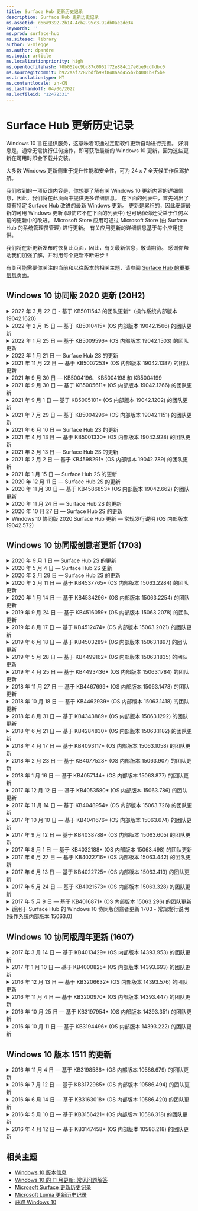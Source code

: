 ```yaml
---
title: Surface Hub 更新历史记录
description: Surface Hub 更新历史记录
ms.assetid: d66a9392-2b14-4cb2-95c3-92db0ae2de34
keywords: ''
ms.prod: surface-hub
ms.sitesec: library
author: v-miegge
ms.author: dpandre
ms.topic: article
ms.localizationpriority: high
ms.openlocfilehash: 70b052ec9bc87c0062f72e884c17e6be9cdfdbc0
ms.sourcegitcommit: b922aaf7287bdfb99f848aad455b2b4001b8f5be
ms.translationtype: HT
ms.contentlocale: zh-CN
ms.lasthandoff: 04/06/2022
ms.locfileid: "12472331"
---
```

# <a name="surface-hub-update-history"></a>Surface Hub 更新历史记录

Windows 10 旨在提供服务，这意味着可通过定期软件更新自动进行完善。 好消息是，通常无需执行任何操作，即可获取最新的 Windows 10 更新，因为这些更新在可用时即会下载并安装。

大多数 Windows 更新侧重于提升性能和安全性，可为 24 x 7 全天候工作保驾护航。

我们收到的一项反馈内容是，你想要了解有关 Windows 10 更新内容的详细信息，因此，我们将在此页面中提供更多详细信息。 在下面的列表中，首先列出了具有特定 Surface Hub 改进的最新 Windows 更新。 更新是累积的，因此安装最新的可用 Windows 更新 (即使它不在下面的列表中) 也可确保你还受益于任何以前的更新中的改进。 Microsoft Store 应用可通过 Microsoft Store (由 Surface Hub 的系统管理员管理) 进行更新。 有关应用更新的详细信息基于每个应用提供。

我们将在新更新发布时恢复此页面，因此，有关最新信息，敬请期待。 感谢你帮助我们加强了解，并利用每个更新不断进步！

有关可能需要你关注的当前和以往版本的相关主题，请参阅 [Surface Hub 的重要信息](https://support.microsoft.com/products/surface-devices/surface-hub)页面。

## <a name="windows-10-team-2020-update-20h2"></a>Windows 10 协同版 2020 更新 (20H2)

<details>
<summary>2022 年 3 月 22 日 - 基于 KB5011543 的团队更新*（操作系统内部版本 19042.1620）</summary>

此 Surface Hub 更新包含质量改进和安全修复。 Surface Hub 的关键更新 (尚未在 [Windows 10 更新历史记录](https://support.microsoft.com/help/4581839/windows-10-update-history)中概述) 包含:

* 增加管理员[安装渐进式 Web 应用 ](install-pwa-surface-hub.md)(PWA) 的功能。
* 解决加入 Azure AD 或使用本地管理员帐户配置的 Surface Hub 可能无法同步其计算机时钟的问题。
* 解决通过 Authenticator 应用使用会议和文件登录建议可能会强制用户重复登录过程的问题。
 
有关启用/禁用设备功能和服务的信息，请参阅 [Surface Hub 管理员指南](/surface-hub/)。 *[KB5011543](https://support.microsoft.com/help/5011543)
</details>

<details>
<summary>2022 年 2 月 15 日 — 基于 KB5010415* (OS 内部版本 19042.1566) 的团队更新</summary>

此 Surface Hub 更新包含质量改进和安全修复。 [Windows 10 协同版 2020 更新 2](surface-hub-2020-update-whats-new.md#windows-10-team-2020-update-2) 中概述了 Surface Hub 的关键更新，还包括以下内容:

* 修复了允许在设备帐户设置期间禁用 Exchange 服务的修补程序。
* 提高了使用本地 Exchange 邮箱时某些设备帐户设置方案的可靠性。
* 改进了使用 SurfaceHub CSP 时某些 MDM 策略设置方案的可靠性。
* 提高使用 Skype for Business 时传入呼叫方案的可靠性。

有关启用/禁用设备功能和服务的信息，请参阅 [Surface Hub 管理员指南](/surface-hub/)。 *[KB5010415](https://support.microsoft.com/help/5010415)
</details>

<details>
<summary>2022 年 1 月 25 日 — 基于 KB5009596* (OS 内部版本 19042.1503) 的团队更新</summary>

此 Surface Hub 更新包含质量改进和安全修复。 Surface Hub 的关键更新 (尚未在 [Windows 10 更新历史记录](https://support.microsoft.com/help/4581839/windows-10-update-history)中概述) 包含:

* 解决了 Surface Hub 无法向其配置的 Azure Log Analytics 工作区报告数据的问题。
* 解决了从 Surface Hub 的欢迎屏幕启动 Skype for Business 会议可能导致完全最大化的 SfB 客户端无法最小化的问题。
* 解决了 Azure AD 加入的 Surface Hub 未使用会议受邀者列表预填充会议和文件登录的问题。
* 解决了在某些本地方案中无法启用设备帐户密码轮换的问题。

有关启用/禁用设备功能和服务的信息，请参阅 [Surface Hub 管理员指南](/surface-hub/)。 *[KB5009596](https://support.microsoft.com/help/5009596)
</details>

<details>
<summary>2022 年 1 月 21 日 — Surface Hub 2S 的更新</summary>

此更新特定于 Surface Hub 2S，并提供下面概述的驱动程序和固件更新:

* Surface UEFI 更新 - 694.3924.768.0
  * 提高系统安全性和稳定性。
* Intel(R) 管理引擎接口驱动程序 - 2120.100.0.1085
  * 提高系统安全性和稳定性。
</details>

<details>
<summary>2021 年 11 月 22 日 — 基于 KB5007253* (OS 内部版本 19042.1387) 的团队更新</summary>

此 Surface Hub 更新包含质量改进和安全修复。 Surface Hub 的关键更新 (尚未在 [Windows 10 更新历史记录](https://support.microsoft.com/help/4581839/windows-10-update-history)中概述) 包含:

* 修复了在 Surface Hub 上使用 MDM 策略设置“友好名称”时强制执行 32 个字符限制的问题。
* 修复了将 AllowStorageCard MDM 从 0 还原到值 1 (允许存储卡) 时的策略行为。
* 更新以允许 Edge (Chromium) 浏览器访问文件资源管理器中可访问的相同文件位置，包括附加的 USB 驱动器。

有关启用/禁用设备功能和服务的信息，请参阅 [Surface Hub 管理员指南](/surface-hub/)。 *[KB5007253](https://support.microsoft.com/help/5007253)
</details>

<details>
<summary>2021 年 9 月 30 日 — KB5004196、KB5004198 和 KB5004199</summary>

Surface Hub 的这些更新提供 Teams 会议室客户端、Teams 管理中心代理和托管会议室代理。 [Surface Hub 上的 Teams 会议室](surface-hub-teams-rooms.md) 中概述了主要功能。
 
有关启用/禁用设备功能和服务的信息，请参阅 [Surface Hub 管理员指南](/surface-hub/)。
</details>

<details>
<summary>2021 年 9 月 30 日 — 基于 KB5005611* (OS 内部版本 19042.1266) 的团队更新</summary>

此 Surface Hub 更新包含质量改进和安全修复。 Surface Hub 的关键更新 (尚未在 [Windows 10 更新历史记录](https://support.microsoft.com/help/4581839/windows-10-update-history)中概述) 包含:

* 将会议模式 1 (Teams 首选/SfB 可用) 替换为模式 2 功能 (仅限 Teams); 可以使用任一设置，但两者具有相同的效果。

有关启用/禁用设备功能和服务的信息，请参阅 [Surface Hub 管理员指南](/surface-hub/)。 *[KB5005611](https://support.microsoft.com/help/5005611)
</details>

<details>
<summary>2021 年 9 月 1 日 — 基于 KB5005101* (OS 内部版本 19042.1202) 的团队更新</summary>

此 Surface Hub 更新包含质量改进和安全修复。 [Windows 10 协同版 2020 更新 1](surface-hub-2020-update-whats-new.md#windows-10-team-2020-update-1) 中概述了 Surface Hub 的关键更新，还包括以下内容:

* 提高了使用本地 Exchange 邮箱时某些设备帐户设置方案的可靠性。

有关启用/禁用设备功能和服务的信息，请参阅 [Surface Hub 管理员指南](/surface-hub/)。 *[KB5005101](https://support.microsoft.com/help/5005101)
</details>

<details>
<summary>2021 年 7 月 29 日 — 基于 KB5004296* (OS 内部版本 19042.1151) 的团队更新</summary>

此 Surface Hub 更新包含质量改进和安全修复。 Surface Hub 的关键更新 (尚未在 [Windows 10 更新历史记录](https://support.microsoft.com/help/4581839/windows-10-update-history)中概述) 包含:

* 更新到“收集日志”以 csv 格式包含 Windows 诊断数据的功能。
* 修复以确保结束会话清理完全删除与 Edge Chromium 相关的所有数据。
* 改进在使用 Authenticator 应用时加入 Azure AD 的 Surface Hub 的一些个人登录方案。

有关启用/禁用设备功能和服务的信息，请参阅 [Surface Hub 管理员指南](/surface-hub/)。 *[KB5004296](https://support.microsoft.com/help/5004296)
</details>

<details>
<summary>2021 年 6 月 10 日 — Surface Hub 2S 的更新</summary>

此更新特定于 Surface Hub 2S，并提供下面概述的驱动程序和固件更新:

* Surface UEFI 更新 - 694.3751.768.0
  * 修复了关键安全漏洞并提高了系统稳定性。
* Surface ME 固件更新 - 11.8.86.3877
  * 修复了关键安全漏洞并提高了系统稳定性。
* Intel(R) 管理引擎接口驱动程序 - 2102.100.0.1044
  * 修复了关键安全漏洞并提高了系统稳定性。
</details>

<details>
<summary>2021 年 4 月 13 日 — 基于 KB5001330* (OS 内部版本 19042.928) 的团队更新</summary>

此 Surface Hub 更新包含质量改进和安全修复。 Surface Hub 的关键更新 (尚未在 [Windows 10 更新历史记录](https://support.microsoft.com/help/4581839/windows-10-update-history)中概述) 包含:

* 解决了某些 Surface Hub 设备仅安装每月 Windows 安全更新而不是所有 Windows 累积更新的问题。

有关启用/禁用设备功能和服务的信息，请参阅 [Surface Hub 管理员指南](/surface-hub/)。 *[KB5001330](https://support.microsoft.com/help/5001330)
</details>

<details>
<summary>2021 年 3 月 13 日 — Surface Hub 2S 的更新</summary>

此更新特定于 Surface Hub 2S，并提供下面概述的驱动程序和固件更新:

* Intel(R) 蓝牙驱动程序 - 22.30.0.4
  * 提高系统安全性和稳定性。
* Intel(R) 图形驱动程序 - 27.20.100.8682
  * 提高系统安全性和稳定性。
* Intel(R) Wi-Fi 驱动程序 - 22.30.0.11
  * 提高系统安全性和稳定性。
</details>

<details>
<summary>2021 年 2 月 2 日 — 基于 KB4598291* (OS 内部版本 19042.789) 的团队更新</summary>

此 Surface Hub 更新包含质量改进和安全修复。 Surface Hub 的关键更新 (尚未在 [Windows 10 更新历史记录](https://support.microsoft.com/help/4581839/windows-10-update-history)中概述) 包含:

* 当设备帐户的 UPN 不等于其 SMTP 时，允许与 Exchange 的日历同步的修补程序。
* 增加管理员在与 Exchange 同步日历期间[禁用新式验证](/windows/client-management/mdm/surfacehub-csp#deviceaccount-exchangemodernauthenabled)的功能。
* 确保在启用“使用设备帐户凭据”功能后，不会提示 Surface Hub 用户输入代理凭据。
* 解决了在使用需要身份验证的代理时，Windows 更新和存储更新检查永远不会完成的问题。
* 在有线引入方案期间提高连接应用的可靠性。

有关启用/禁用设备功能和服务的信息，请参阅 [Surface Hub 管理员指南](/surface-hub/)。 *[KB4598291](https://support.microsoft.com/help/4598291)
</details>

<details>
<summary>2021 年 1 月 15 日 — Surface Hub 2S 的更新</summary>

此更新特定于 Surface Hub 2S，并提供下面概述的驱动程序和固件更新:

* Surface SMC 固件更新 - 3.93.139.0
* Surface UEFI 更新 - 694.3473.768.0
</details>

<details>
<summary>2020 年 12 月 11 日 — Surface Hub 2S 的更新</summary>

此更新特定于 Surface Hub 2S，并提供下面概述的驱动程序和固件更新:

* Surface SMC 固件更新 - 3.92.139.0
* Surface UEFI 更新 - 694.3447.768.0
</details>

<details>
<summary>2020 年 11 月 30 日 — 基于 KB4586853* (OS 内部版本 19042.662) 的团队更新</summary>

此 Surface Hub 更新包含质量改进和安全修复。 Surface Hub 的关键更新 (尚未在 [Windows 10 更新历史记录](https://support.microsoft.com/help/4581839/windows-10-update-history)中概述) 包含:

* 更新到“隐私设置”页面以提供其他选项。
* 解决了已开始的会议不显示在欢迎/开始屏幕上的问题。
* 解决了非 en-US 区域设置的云恢复问题。
* Skype for Business
  * 提高定向音频性能。
  * 减低了在 Skype for Business 通话期间使用手写笔时的“笔击”声音。
* 提高注册到 Windows 预览体验计划时的可靠性。
* 提高了 Windows Team shell 的可靠性。

有关启用/禁用设备功能和服务的信息，请参阅 [Surface Hub 管理员指南](/surface-hub/)。 *[KB4586853](https://support.microsoft.com/help/4586853)
</details>

<details>
<summary>2020 年 11 月 24 日 — Surface Hub 2S 的更新</summary>

此更新特定于 Surface Hub 2S，并提供下面概述的驱动程序和固件更新:

* Surface SMC 固件更新 - 3.91.139.0
  * 提高连接待机可靠性。
* Surface 触控固件更新 - 3.91.139.0
  * 改进连接待机触控响应。
* Surface USB 音频固件更新 - 3.91.139.0
* Surface 触控笔固件更新 - 3.91.139.0
</details>

<details>
<summary>2020 年 10 月 27 日 — Surface Hub 2S 的更新</summary>

此更新特定于 Surface Hub 2S，并提供下面概述的驱动程序和固件更新:

* Surface 系统聚合器固件更新 - 4.14.139.0
* Surface UEFI 更新 - 694.3386.768.0
</details>

<details>
<summary>Windows 10 协同版 2020 Surface Hub 更新 — 常规发行说明 (OS 内部版本 19042.572)</summary>

此 Surface Hub 更新包含质量改进和安全修复。 [Windows 10 更新历史记录](https://support.microsoft.com/help/4581839/windows-10-update-history) 中尚未列出 Surface Hub 的关键更新，请在 [Windows 10 协同版 2020 更新中的新增功能](/surface-hub/surface-hub-2020-update-whats-new) 页面中记录。

更多关于按地区、分发方式和设备类型的更新可用性的信息，请参阅 [安装Windows 10 协同版 2020 更新](/surface-hub/surface-hub-2020-update) 页面。
</details>

## <a name="windows-10-team-creators-update-1703"></a>Windows 10 协同版创意者更新 (1703)

<details>
<summary>2020 年 9 月 1 日 — Surface Hub 2S 的更新</summary>

此更新特定于 Surface Hub 2S，并提供下面概述的驱动程序和固件更新:

* Surface SMC 固件更新 - 1.177.139.0
  * 改进了字段修复方案。
* Surface SSD 固件更新 - 5.14.139.0
  * 改进了系统稳定性。
* Surface 串行中心驱动程序 - 9.40.139.0
  * 改进了系统稳定性。
</details>

<details>
<summary>2020 年 5 月 4 日 — Surface Hub 2S 更新</summary>

此更新特定于 Surface Hub 2S，并提供下面概述的驱动程序和固件更新:

* Surface USB 音频驱动程序 - 15.3.6.0
  * 提高定向音频性能。
* Intel(R) 显示音频驱动程序 - 10.27.0.5
  * 改进屏幕共享方案。
* Intel(R) 图形驱动程序 - 26.20.100.7263
  * 改进了系统稳定性。
* Surface System 驱动程序 - 1.7.139.0
  * 改进了系统稳定性。
* Surface SMC 固件更新 - 1.176.139.0
  * 改进了系统稳定性。
</details>

<details>
<summary>2020 年 2 月 28 日 — Surface Hub 2S 的更新</summary>

此更新特定于 Surface Hub 2S，并提供下面概述的驱动程序和固件更新:

* Surface 集成驱动程序 - 13.46.139.0 
  * 改进显示亮度方案。
* Intel(R) 管理引擎接口驱动程序 - 1914.12.0.1256
  * 改进了系统稳定性。
* Surface SMC 固件更新 - 1.161.139.0
  * 提高触控笔电池性能。
* Surface UEFI 更新 - 694.2938.768.0
  * 改进了系统稳定性。
</details>

<details>
<summary>2020 年 2 月 11 日 — 基于 KB4537765* (OS 内部版本 15063.2284) 的团队更新</summary>

此 Surface Hub 更新包含质量改进和安全修复。 Surface Hub 的关键更新 (尚未在 [Windows 10 更新历史记录](https://support.microsoft.com/help/4018124/windows-10-update-history)中概述) 包含:

* 解决了在 Skype for Business 通话期间其他参与者无法很好地听到 Hub 2S 的问题。
* 提高了在 Surface Hub 中某些阿拉伯语、希伯来语和其他 RTL 语言使用方案的可靠性。

有关启用/禁用设备功能和服务的信息，请参阅 [Surface Hub 管理员指南](/surface-hub/)。
*[KB4537765](https://support.microsoft.com/help/4537765)
</details>

<details>
<summary>2020 年 1 月 14 日 — 基于 KB4534296* (OS 内部版本 15063.2254) 的团队更新</summary>

此 Surface Hub 更新包含质量改进和安全修复。 Surface Hub 的关键更新 (尚未在 [Windows 10 更新历史记录](https://support.microsoft.com/help/4018124/windows-10-update-history)中概述) 包含:

* 解决了 Microsoft Surface Hub 2S 的日志收集问题。

有关启用/禁用设备功能和服务的信息，请参阅 [Surface Hub 管理员指南](/surface-hub/)。
*[KB4534296](https://support.microsoft.com/help/4534296)
</details>

<details>
<summary>2019 年 9 月 24 日 — 基于 KB4516059* (OS 内部版本 15063.2078) 的团队更新</summary>

此 Surface Hub 更新包含质量改进和安全修复。 Surface Hub 的关键更新 (尚未在 [Windows 10 更新历史记录](https://support.microsoft.com/help/4018124/windows-10-update-history)中概述) 包含:

 * 更新到“Surface Hub 2S 恢复设置”页面以准确反映恢复选项。
 * 更新到“Surface Hub 2S 欢迎”屏幕以提高设备的可识别性。
 * 解决了 Windows Team shell 背景显示不正确的问题。
 * 解决了使用 MDM 策略配置时“开始”菜单布局持久性的问题。
 * 修复了 Microsoft Edge 浏览某些内部网站时出现的问题。
 * 修复了 Skype for Business 中在全屏模式下演示时出现的问题。

有关启用/禁用设备功能和服务的信息，请参阅 [Surface Hub 管理员指南](/surface-hub/)。
*[KB4503289](https://support.microsoft.com/help/4503289)
</details>

<details>
<summary>2019 年 8 月 17 日 — 基于 KB4512474*  (OS 内部版本 15063.2021) 的团队更新</summary>

此 Surface Hub 更新包含质量改进和安全修复。 Surface Hub 的关键更新 (尚未在 [Windows 10 更新历史记录](https://support.microsoft.com/help/4018124/windows-10-update-history)中概述) 包含:

 * 请确保 Hub 2S 上的视频输出默认为“重复”模式。
 * 提高了在 Surface Hub 中某些阿拉伯语使用方案的可靠性。

有关启用/禁用设备功能和服务的信息，请参阅 [Surface Hub 管理员指南](/surface-hub/)。
*[KB4503289](https://support.microsoft.com/help/4503289)
 </details>

<details>
<summary>2019 年 6 月 18 日 — 基于 KB4503289* (OS 内部版本 15063.1897) 的团队更新</summary>

此 Surface Hub 更新包含质量改进和安全修复。 Surface Hub 的关键更新 (尚未在 [Windows 10 更新历史记录](https://support.microsoft.com/help/4018124/windows-10-update-history)中概述) 包含:

* 解决了阻止用户使用 Azure Active Directory 帐户登录到 Microsoft Surface Hub 设备的问题。 出现此问题的原因是上一个会话未成功结束。
* 增加了设备账户设置方案中对 TLS 1.2 连接到身份提供者和 Exchange 的支持。
* 为提高 Hub 2S 上的硬件诊断应用可靠性而进行的修复。 
* 为提高 Hub 2S 上首次运行安装体验一致性的修复。 

有关启用/禁用设备功能和服务的信息，请参阅 [Surface Hub 管理员指南](/surface-hub/)。
*[KB4503289](https://support.microsoft.com/help/4503289)
</details>

<details>
<summary>2019 年 5 月 28 日 — 基于 KB4499162* (OS 内部版本 15063.1835) 的团队更新</summary>

此 Surface Hub 更新包含质量改进和安全修复。 Surface Hub 的关键更新 (尚未在 [Windows 10 更新历史记录](https://support.microsoft.com/help/4018124/windows-10-update-history)中概述) 包含:

* 确保在启用“使用设备帐户凭据”功能后，不会提示 Surface Hub 用户输入代理凭据。
* 解决了 Skype 连接由于音频/视频未使用正确的代理而周期性失败的问题。
* 添加了对 Skype for Business 中 TLS 1.2 的支持。
* 解决 Skype 服务器禁用 TLS 1.0 或 TLS 1.1 时 Skype 客户端的 SIP 连接故障。

有关启用/禁用设备功能和服务的信息，请参阅 [Surface Hub 管理员指南](/surface-hub/)。
*[KB4499162](https://support.microsoft.com/help/4499162)
</details>

<details>
<summary>2019 年 4 月 25 日 — 基于 KB4493436* (OS 内部版本 15063.1784) 的团队更新</summary>

此 Surface Hub 更新包含质量改进和安全修复。 Surface Hub 的关键更新 (尚未在 [Windows 10 更新历史记录](https://support.microsoft.com/help/4018124/windows-10-update-history)中概述) 包含:

* 解决连接到 Surface Hub 的某些 USB 设备的视频和音频同步问题。

有关启用/禁用设备功能和服务的信息，请参阅 [Surface Hub 管理员指南](/surface-hub/)。
*[KB4493436](https://support.microsoft.com/help/4493436)
</details>

<details>
<summary>2018 年 11 月 27 日 — 基于 KB4467699* (OS 内部版本 15063.1478) 的团队更新</summary>

此 Surface Hub 更新包含质量改进和安全修复。 Surface Hub 的关键更新 (尚未在 [Windows 10 更新历史记录](https://support.microsoft.com/help/4018124/windows-10-update-history)中概述) 包含:

* 解决了阻止某些用户登录到“我的会议和文件”的问题。

有关启用/禁用设备功能和服务的信息，请参阅 [Surface Hub 管理员指南](/surface-hub/)。
*[KBKB4467699](https://support.microsoft.com/help/KB4467699)
</details>

<details>
<summary>2018 年 10 月 18 日 — 基于 KB4462939* (OS 内部版本 15063.1418) 的团队更新</summary>

此 Surface Hub 更新包含质量改进和安全修复。 Surface Hub 的关键更新 (尚未在 [Windows 10 更新历史记录](https://support.microsoft.com/help/4018124/windows-10-update-history)中概述) 包含:

* Skype for Business 修补程序: 
  * 解决了从睡眠状态恢复时 Skype for Business 连接的问题
  * 解决了设备连接到 Internet 时 Skype for Business 网络连接的问题
  * 解决从目录搜索用户时 Skype for Business 崩溃的问题
* 解决了在企业代理环境中 Hub 错误地报告“无 Internet 连接”的问题。
* 实现了允许客户选择加入新的白板体验的功能。

有关启用/禁用设备功能和服务的信息，请参阅 [Surface Hub 管理员指南](/surface-hub/)。
*[KB4462939](https://support.microsoft.com/help/4462939)
</details>

<details>
<summary>2018 年 8 月 31 日 — 基于 KB4343889* (OS 内部版本 15063.1292) 的团队更新</summary>

此 Surface Hub 更新包含质量改进和安全修复。 Surface Hub 的关键更新 (尚未在 [Windows 10 更新历史记录](https://support.microsoft.com/help/4018124/windows-10-update-history)中概述) 包含:

* 添加对 Microsoft Teams 的支持
* 解决了 Intune 注册中任务管理的问题
* 使管理员能够为 Hub 禁用即时消息和电子邮件服务
* Surface Hub Skype for Business 应用的其他 bug 修复和可靠性改进

有关启用/禁用设备功能和服务的信息，请参阅 [Surface Hub 管理员指南](/surface-hub/)。
*[KB4343889](https://support.microsoft.com/help/4343889)
</details>

<details>
<summary>2018 年 6 月 21 日 — 基于 KB4284830* (OS 内部版本 15063.1182) 的团队更新</summary>

此 Surface Hub 更新包含质量改进和安全修复。 Surface Hub 的关键更新 (尚未在 [Windows 10 更新历史记录](https://support.microsoft.com/help/4018124/windows-10-update-history)中概述) 包含:

* EMEA 中支持 GDPR 要求而进行的遥测更改

有关启用/禁用设备功能和服务的信息，请参阅 [Surface Hub 管理员指南](/surface-hub/)。
*[KB4284830](https://support.microsoft.com/help/KB4284830)
</details>

<details>
<summary>2018 年 4 月 17 日 — 基于 KB4093117* (OS 内部版本 15063.1058) 的团队更新</summary>

此 Surface Hub 更新包含质量改进和安全修复。 Surface Hub 的关键更新 (尚未在 [Windows 10 更新历史记录](https://support.microsoft.com/help/4018124/windows-10-update-history)中概述) 包含:

* 解决了有线投影的问题
* 为某些 MDM (移动设备管理) 策略启用批量更新
* 解决了国际呼叫的电话拨号器的问题
* 解决了 2 个 Surface Hub 加入同一会议时的图像解析度的问题
* 解决 OMS (运营管理套件) 证书处理错误的问题
* 解决了在会话结束后清理时出现的安全问题
* 解决了当 Surface Hub 指定到通道 149 到 165 时 Miracast 的问题
  * 由于区域性政府法规，频道 149 到 165 在欧洲、日本或以色列将继续无法使用

有关启用/禁用设备功能和服务的信息，请参阅 [Surface Hub 管理员指南](/surface-hub/)。
*[KB4093117](https://support.microsoft.com/help/4093117)
</details>

<details>
<summary>2018 年 2 月 23 日 — 基于 KB4077528* (OS 内部版本 15063.907) 的团队更新</summary>

此 Surface Hub 更新包含质量改进和安全修复。 Surface Hub 的关键更新 (尚未在 [Windows 10 更新历史记录](https://support.microsoft.com/help/4018124/windows-10-update-history)中概述) 包含:

* 解决了 MDM 设置未正确应用的问题
* 改进了清理过程

有关启用/禁用设备功能和服务的信息，请参阅 [Surface Hub 管理员指南](/surface-hub/)。
*[KB4077528](https://support.microsoft.com/help/4077528)
</details>

<details>
<summary>2018 年 1 月 16 日 — 基于 KB4057144* (OS 内部版本 15063.877) 的团队更新</summary>

此 Surface Hub 更新包含质量改进和安全修复。 Surface Hub 的关键更新 (尚未在 [Windows 10 更新历史记录](https://support.microsoft.com/help/4018124/windows-10-update-history)中概述) 包含:

* 添加了通过 MDM 管理“开始”菜单磁贴布局的功能
* 修复了密码旋转配置的 MDM Bug

有关启用/禁用设备功能和服务的信息，请参阅 [Surface Hub 管理员指南](/surface-hub/)。
*[KB4057144](https://support.microsoft.com/help/4057144)
</details>

<details>
<summary>2017 年 12 月 12 日 — 基于 KB4053580* (OS 内部版本 15063.786) 的团队更新</summary>

此 Surface Hub 更新包含质量改进和安全修复。 Surface Hub 的关键更新 (尚未在 [Windows 10 更新历史记录](https://support.microsoft.com/help/4018124/windows-10-update-history)中概述) 包含:

* 解决了 Skype for Business 通话期间摄像头视频闪烁 (画面撕裂或闪光) 的问题
* 解决了通知中心 SSD ID 问题

有关启用/禁用设备功能和服务的信息，请参阅 [Surface Hub 管理员指南](/surface-hub/)。
*[KB4053580](https://support.microsoft.com/help/4053580)
</details>

<details>
<summary>2017 年 11 月 14 日 — 基于 KB4048954* (OS 内部版本 15063.726) 的团队更新</summary>

此 Surface Hub 更新包含质量改进和安全修复。 Surface Hub 的关键更新 (尚未在 [Windows 10 更新历史记录](https://support.microsoft.com/help/4018124/windows-10-update-history)中概述) 包含:

* 功能更新，支持客户启用 802.1x 有线网络身份验证 (使用 MDM 策略)。
* 功能更新，可以使用户灵活选择自己想要的应用程序来打开文件。
* 安全修复，确保“结束会话”的清理操作彻底删除用户帐户与设备间的所有连接。
* 性能修复，缩短清理用时和 Miracast 连接用时。
* 引入了可用于临时会议期间的“便捷身份验证”功能。
* 安全修复，确保服务组件使用的代理与设备所配置的代理相同。
* 减少并更彻底地保护了经过设备传输的遥测，减少了带宽占用。
* 启用了可以使用户在会议结束后向 Microsoft 提供反馈的功能。

有关启用/禁用设备功能和服务的信息，请参阅 [Surface Hub 管理员指南](/surface-hub/)。
*[KB4048954](https://support.microsoft.com/help/4048954)
</details>

<details>
<summary>2017 年 10 月 10 日 — 基于 KB4041676* (OS 内部版本 15063.674) 的团队更新</summary>

此 Surface Hub 更新包含质量改进和安全修复。 Surface Hub 的关键更新 (尚未在 [Windows 10 更新历史记录](https://support.microsoft.com/help/4018124/windows-10-update-history)中概述) 包含:

* Skype for Business
  * 解决了从睡眠状态恢复时需要重新启动设备的问题。
  * 修复了外部联系人未能通过 Skype Online Hub 帐户解决的问题。
* PowerPoint
  * 修复了某些 PowerPoint 演示文稿不能在中心上投影的问题。
* 概要
  * 进行了相关修复，解决了系统管理员无法禁用 USB 端口的问题。

*[KB4041676](https://support.microsoft.com/help/4041676)
</details>

<details>
<summary>2017 年 9 月 12 日 — 基于 KB4038788* (OS 内部版本 15063.605) 的团队更新 </summary>

此 Surface Hub 更新包含质量改进和安全修复。 Surface Hub 的关键更新 (尚未在 [Windows 10 更新历史记录](https://support.microsoft.com/help/4018124/windows-10-update-history)中概述) 包含:

* 安全性
  * 解决了设备从睡眠状态唤醒时 Bitlocker 存在的问题。
* 概要
  * 减少设备运行状况遥测的频率/数量，同时提高了系统性能。
  * 修复了阻止设备收集系统日志的问题。

*[KB4038788](https://support.microsoft.com/help/4038788)
</details>

<details>
<summary>2017 年 8 月 1 日 — 基于 KB4032188* (OS 内部版本 15063.498) 的团队更新</summary>

* Skype for Business 
  * 解决了需要重试或重新启动系统的 Skype for Business 登录问题。
  * 解决了 Skype for Business 会议时间显示错误的问题。
  * 进行了相关修复，提高了 Surface Hub Skype for Business 的可靠性。

*[KB4032188](https://support.microsoft.com/help/4032188)
</details>

<details>
<summary>2017 年 6 月 27 日 — 基于 KB4022716* (OS 内部版本 15063.442) 的团队更新</summary>

此 Surface Hub 更新包含质量改进和安全修复。 Surface Hub 的关键更新 (尚未在 [Windows 10 更新历史记录](https://support.microsoft.com/help/4018124/windows-10-update-history)中概述) 包含:

* 解决了 NVIDIA 驱动程序崩溃的问题，从而避免可能需要关闭处于睡眠状态的 84 英寸 Surface Hub 的电源 (需要手动重启)。
* 解决了某些应用无法在 84 英寸 Surface Hub 上启动的问题。

*[KB4022716](https://support.microsoft.com/help/4022716)
</details>

<details>
<summary>2017 年 6 月 13 日 — 基于 KB4022725* (OS 内部版本 15063.413) 的团队更新</summary>

此 Surface Hub 更新包含质量改进和安全修复。 Surface Hub 的关键更新 (尚未在 [Windows 10 更新历史记录](https://support.microsoft.com/help/4018124/windows-10-update-history)中概述) 包含:

* 概要
  * 解决了使用手写笔时笔墨滴落的问题
  * 解决了导致“清理”会议时间延长的问题

*[KB4022725](https://support.microsoft.com/help/4022725)
</details>

<details>
<summary>2017 年 5 月 24 日 — 基于 KB4021573* (OS 内部版本 15063.328) 的团队更新</summary>

此 Surface Hub 更新包含质量改进和安全修复。 Surface Hub 的关键更新 (尚未在 [Windows 10 更新历史记录](https://support.microsoft.com/help/4018124/windows-10-update-history)中概述) 包含:

* 概要
  * 解决了更新期间保留代理设置的问题

*[KB4021573](https://support.microsoft.com/help/4021573)
</details>

<details>
<summary>2017 年 5 月 9 日 — 基于 KB4016871* (OS 内部版本 15063.296) 的团队更新</summary>

此 Surface Hub 更新包含质量改进和安全修复。 Surface Hub 的关键更新 (尚未在 [Windows 10 更新历史记录](https://support.microsoft.com/help/4018124/windows-10-update-history)中概述) 包含:

* 概要
  * 解决了睡眠/唤醒周期问题
  * 解决了多个重置和恢复问题
  * 解决了“更新历史记录”选项卡问题
  * 解决了 Miracast 服务启动问题
* 应用
  * 修复了应用包更新错误

*[KB4016871](https://support.microsoft.com/help/4016871)
</details>

<details>
<summary>适用于 Surface Hub 的 Windows 10 协同版创意者更新 1703 - 常规发行说明 (操作系统内部版本 15063.0)</summary>

此 Surface Hub 更新包含质量改进和安全修复。 Surface Hub 的关键更新 (尚未在 [Windows 10 更新历史记录](https://support.microsoft.com/help/4018124/windows-10-update-history)中概述) 包含:

* 改善大屏幕体验 
  * 改进了“欢迎”和“开始”中的会议传送
  * 可直接从“开始”菜单加入会议和结束会话
  * 应用可在会话期间利用屏幕的更多部分
  * 简化了 Skype 控件
  * 改进了用于提供反馈的机制
* 访问我的个人内容*
  * “欢迎”或“开始”中的个人单一登录
  * 可直接从“开始”菜单加入会议和结束会话
  * 可直接从“开始”菜单通过 OneDrive for Business 访问个人文件
  * 预填充了与会者的登录信息
  * 利用“验证器”应用简化了身份验证流**
* 部署和可管理性 
  * 通过批量预配简化了 OOBE 体验
  * 基于云的设备恢复服务
  * 企业客户端证书支持
  * 改进了代理凭据支持
  * 添加和改进了 Skype 服务质量 (QoS) 配置支持
  * 添加了在“设置”中设置默认设备音量的功能
  * 改进了 MDM 对 Surface Hub [设置](/surface-hub/remote-surface-hub-management)的支持
* 增强了安全性 
  * 添加了将 U 盘仅限于 BitLocker 的功能
  * 添加了通过 MDM 禁用 USB 端口的功能
  * 添加了在超时期间禁用“恢复会话”功能的功能
  * 添加了有线 802.1x 支持
* 音频和投影
  * 杜比音频“人工扬声器”增强功能
  * 减低了在 Skype for Business 通话期间使用手写笔时的“笔击”声音
  * 添加了对 Miracast 基础结构连接的支持
* 可靠性和性能修复
  * 解决了多个重置和恢复问题
  * 解决了利用客户端证书时的 Surface Hub Exchange 身份验证问题
  * 改进了 WLAN 网络连接和凭据稳定性
  * 修复了视频播放期间的 Miracast 音频弹出和同步问题
  * 包括了用于禁用自动连接行为的设置

*单一登录功能需要使用 Office365 和 OneDrive for Business** 有关服务要求，请参阅管理员指南

</details>

## <a name="windows-10-team-anniversary-update-1607"></a>Windows 10 协同版周年更新 (1607)

<details>
<summary>2017 年 3 月 14 日 — 基于 KB4013429* (OS 内部版本 14393.953) 的团队更新</summary>

此 Surface Hub 更新包含质量改进和安全修复。 Surface Hub 的关键更新 (尚未在 [Windows 10 更新历史记录](https://support.microsoft.com/help/4018124/windows-10-update-history)中概述) 包含:

* 概要
  * 文件资源管理器的安全修复，用于防止导航到受限的文件位置
* Skype for Business
  * 进行了相关修复，解决了远程桌面屏幕共享期间出现的延迟问题

*[KB4013429](https://support.microsoft.com/help/4013429)
</details>

<details>
<summary>2017 年 1 月 10 日 — 基于 KB4000825* (OS 内部版本 14393.693) 的团队更新</summary>

此 Surface Hub 更新包含质量改进和安全修复。 Surface Hub 的关键更新 (尚未在 [Windows 10 更新历史记录](https://support.microsoft.com/help/4018124/windows-10-update-history)中概述) 包含:

* 支持选择将 106/109 键盘布局用于日语物理键盘

*[KB4000825](https://support.microsoft.com/help/4000825)
</details>

<details>
<summary>2016 年 12 月 13 日 — 基于 KB3206632* (OS 内部版本 14393.576) 的团队更新</summary>

此 Surface Hub 更新包含质量改进和安全修复。 Surface Hub 的关键更新 (尚未在 [Windows 10 更新历史记录](https://support.microsoft.com/help/4018124/windows-10-update-history)中概述) 包含:

* 解决了有线连接音频失真问题

*[KB3206632](https://support.microsoft.com/help/3206632)
</details>

<details>
<summary>2016 年 11 月 4 日 — 基于 KB3200970* (OS 内部版本 14393.447) 的团队更新</summary>

此适用于 Surface Hub 的 Windows 10 协同版周年更新(版本 1607)包含质量改进和安全修复。 Surface Hub 的关键更新 (尚未在 [Windows 10 更新历史记录](https://support.microsoft.com/help/4018124/windows-10-update-history)中概述) 包含:

* Skype for Business bug 修复，用于提高可靠性

*[KB3200970](https://support.microsoft.com/help/3200970)
</details>

<details>
<summary>2016 年 10 月 25 日 — 基于 KB3197954* (OS 内部版本 14393.351) 的团队更新</summary>

此 Surface Hub 更新包含质量改进和安全修复。 Surface Hub 的关键更新 (尚未在 [Windows 10 更新历史记录](https://support.microsoft.com/help/4018124/windows-10-update-history)中概述) 包含:

* 支持操作系统和 BIOS 中的全新“睡眠”功能，可减少 Surface Hub 的耗电量，并提高其长期可靠性
* 概要
  * 解决了屏幕键盘有时不显示的情况
  * 解决了打开已计划会议时偶尔发生白板应用程序转向的问题
  * 解决了在重置设备后阻止管理员更改本地管理员密码的问题
  * 更改了 BIOS，可解决重置设备期间状态栏跟踪出现的问题
  * UEFI 更新，可解决电源关闭问题

*[KB3197954](https://support.microsoft.com/help/3197954)
</details>

<details>
<summary>2016 年 10 月 11 日 — 基于 KB3194496* (OS 内部版本 14393.222) 的团队更新</summary>

此更新为 Surface Hub 带来 Windows 10 协同版周年更新，并且包含质量改进和安全修复。 (安装后设备将运行 Windows 10 版本 1607。)[Windows 10 更新历史记录](https://support.microsoft.com/help/4018124/windows-10-update-history) 中尚未概述 Surface Hub 的关键更新，包括:

* Skype for Business
  * 提高了加入会议时的性能，包括解决了使用联合帐户加入会议时出现的问题
  * 适用于 Surface Hub 的 Skype for Business 目前提供基于视频的屏幕共享 (VBSS) 支持
  * 解决了空闲时间超过 5 分钟后断开连接的问题
  * 解决了 Skype 中心到中心屏幕共享失败的问题
  * 改进了 Skype 视频，其中包括:
    * 与多个视频演示者举行会议期间丢失视频
    * 通话期间剪裁视频
    * 无法为其他参与者显示传出呼叫视频
  * 解决了出现 UPN 登录错误的问题
  * 解决了使用会话启动协议 (SIP) 呼叫期间拨号盘存在的问题
* 白板
  * 用户现在可以使用 OneDrive 联机服务 (通过共享功能) 保存和恢复白板会话
  * 改进了从扩展坞中删除手写笔时启动白板的操作
* 应用
  * 预安装了 OneDrive 应用，用于访问你的个人和工作文件
  * 预安装了 Photos 应用，用于查看照片和观看视频
  * 预安装了 PowerBI 应用，用于查看仪表板
  * Office 应用 (Word、Excel 和 PowerPoint) 都支持墨迹
  * 基于 Surface Hub 的 Edge 目前支持基于 Flash 的网站
* 概要
  * 支持选择音频设备 (适用于使用外部音频设备连接的 Surface Hub)
  * 在 DisplayPort 输出连接器上实现了对 HDCP 的支持
  * 更改了系统 UI 设置，可优化可用性 (有关其他详细信息，请参考[用户和管理员指南](https://www.microsoft.com/surface/support/surface-hub))
  * 修复了 Bug 并优化了性能，可加速 Azure Active Directory 登录流
  * 显著缩短了重置和还原 Surface Hub 所需的时间
  * Windows Defender UI 已添加在设置中
  * 改进了通过 UX 触控启动的操作
  * 在受支持设备上实现了对通过 Miracast 执行 1080p 以上无线投影的支持
  * 解决了启动时出现“没有 Internet 连接”和“约会可能已过期”的通知误报状态
  * 提升了屏幕键盘的可靠性
  * 添加了对使用 Windows 映像和配置设计器 (ICD) 创建 Surface Hub 预配程序包的支持，并改进了基于操作管理套件 (OMS) 的 Surface Hub 监控解决方案

*[KB3194496](https://support.microsoft.com/help/3194496)
</details>

## <a name="updates-for-windows-10-version-1511"></a>Windows 10 版本 1511 的更新

<details>
<summary>2016 年 11 月 4 日 — 基于 KB3198586* (OS 内部版本 10586.679) 的团队更新</summary>

此适用于 Surface Hub 的 Windows 10 协同版 (版本 1511) 的更新包含质量改进和安全修复 (在 [Windows 10 更新历史记录](https://support.microsoft.com/help/4018124/windows-10-update-history)中概述)。 此更新中没有 Surface Hub 的特定项目。

*[KB3198586](https://support.microsoft.com/help/3198586)
</details>

<details>
<summary>2016 年 7 月 12 日 — 基于 KB3172985* (OS 内部版本 10586.494) 的团队更新</summary>

此更新包含质量改进和安全修补。 此更新未引入任何新的操作系统功能。 特定于 Surface Hub 的关键更改 (这些更改尚未包括在 [Windows 10 更新历史记录](https://support.microsoft.com/help/4018124/windows-10-update-history)中) 包含:

* 修复了导致 Windows 系统崩溃的问题
* 修复了导致 Edge 反复崩溃的问题
* 修复了导致预关机服务崩溃的问题
* 修复了在会话后无法正确删除某应用数据的问题
* 更新了 Broadcom NFC 驱动程序，可提高 NFC 性能
* 更新了 Marvell WLAN 驱动程序，可提高 Miracast 性能
* 更新了 Nvidia 驱动程序，可修复显示器 bug，包括 84 英寸 Surface Hub 设备显示内容变暗或模糊的问题
* 修复了多个 Skype for Business 问题，其中包括: 
  * 导致了 Skype for Business 在会议期间断开连接的问题
  * 在会议组织者使用联合配置时用户无法加入会议的问题
  * 启用 Skype for Business 应用程序共享
  * 导致了 Skype 应用程序崩溃的问题
* 在“设置”中添加了提示，用于通知用户如果设备重置在完成前中断，则操作系统可能会受损

*[KB3172985](https://support.microsoft.com/help/3172985)
</details>

<details>
<summary>2016 年 6 月 14 日 — 基于 KB3163018* (OS 内部版本 10586.420) 的团队更新</summary>

此 Surface Hub 更新包含质量改进和安全修复。 此更新未引入任何新的操作系统功能。 Surface Hub 的关键更新 (尚未在 [Windows 10 更新历史记录](https://support.microsoft.com/help/4018124/windows-10-update-history)中概述) 包含:

* 受限的版本。 有关 Surface Hub 的特定程序包的详细信息，请参考 2016 年 7 月 12 日 - [KB3172985](https://support.microsoft.com/en-us/help/3172985) (操作系统内部版本 10586.494)

*[KB3163018](https://support.microsoft.com/help/3163018)
</details>

<details>
<summary>2016 年 5 月 10 日 — 基于 KB3156421* (OS 内部版本 10586.318) 的团队更新</summary>

此 Surface Hub 更新包含质量改进和安全修复。 此更新未引入任何新的操作系统功能。 Surface Hub 的关键更新 (尚未在 [Windows 10 更新历史记录](https://support.microsoft.com/help/4018124/windows-10-update-history)中概述) 包含:

* 修复了阻止安装某些 Microsoft Store 应用 (OneDrive) 的问题
* 修复了导致触控输入在应用程序中停止响应的问题

*[KB3156421](https://support.microsoft.com/help/3156421)
</details>

<details>
<summary>2016 年 4 月 12 日 — 基于 KB3147458* (OS 内部版本 10586.218) 的团队更新</summary>

此 Surface Hub 更新包含质量改进和安全修复。 此更新未引入任何新的操作系统功能。 Surface Hub 的关键更新 (尚未在 [Windows 10 更新历史记录](https://support.microsoft.com/help/4018124/windows-10-update-history)中概述) 包含:

* 修复了在会话之间未正确重置音量的问题

*[KB3147458](https://support.microsoft.com/help/3147458)
</details>

## <a name="related-topics"></a>相关主题

* [Windows 10 版本信息](https://go.microsoft.com/fwlink/p/?LinkId=724328)
* [Windows 10 的 11 月更新: 常见问题解答](https://windows.microsoft.com/windows-10/windows-update-faq)
* [Microsoft Surface 更新历史记录](https://go.microsoft.com/fwlink/p/?LinkId=724327)
* [Microsoft Lumia 更新历史记录](https://go.microsoft.com/fwlink/p/?LinkId=785968)
* [获取 Windows 10](https://go.microsoft.com/fwlink/p/?LinkId=616447)
